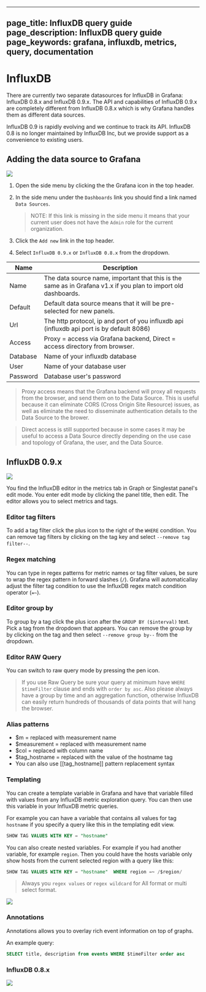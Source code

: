 ----
page_title: InfluxDB query guide
page_description: InfluxDB query guide
page_keywords: grafana, influxdb, metrics, query, documentation
---

# InfluxDB

There are currently two separate datasources for InfluxDB in Grafana: InfluxDB 0.8.x and InfluxDB 0.9.x.
The API and capabilities of InfluxDB 0.9.x are completely different from InfluxDB 0.8.x which is why Grafana handles
them as different data sources.

InfluxDB 0.9 is rapidly evolving and we continue to track its API. InfluxDB 0.8 is no longer maintained by InfluxDB Inc, but we provide support as a convenience to existing users.

## Adding the data source to Grafana
![](/img/v2/add_Influx.jpg)

1. Open the side menu by clicking the the Grafana icon in the top header. 
2. In the side menu under the `Dashboards` link you should find a link named `Data Sources`.    

    > NOTE: If this link is missing in the side menu it means that your current user does not have the `Admin` role for the current organization.

3. Click the `Add new` link in the top header.
4. Select `InfluxDB 0.9.x` or `InfluxDB 0.8.x` from the dropdown.

Name | Description
------------ | -------------
Name | The data source name, important that this is the same as in Grafana v1.x if you plan to import old dashboards.
Default | Default data source means that it will be pre-selected for new panels.
Url | The http protocol, ip and port of you influxdb api (influxdb api port is by default 8086)
Access | Proxy = access via Grafana backend, Direct = access directory from browser.
Database | Name of your influxdb database
User | Name of your database user
Password | Database user's password

 > Proxy access means that the Grafana backend will proxy all requests from the browser, and send them on to the Data Source. This is useful because it can eliminate CORS (Cross Origin Site Resource) issues, as well as eliminate the need to disseminate authentication details to the Data Source to the brower.

 > Direct access is still supported because in some cases it may be useful to access a Data Source directly depending on the use case and topology of Grafana, the user, and the Data Source.


## InfluxDB 0.9.x

![](/img/influxdb/InfluxDB_09_editor.png)

You find the InfluxDB editor in the metrics tab in Graph or Singlestat panel's edit mode. You enter edit mode by clicking the
panel title, then edit. The editor allows you to select metrics and tags.

### Editor tag filters
To add a tag filter click the plus icon to the right of the `WHERE` condition. You can remove tag filters by clicking on
the tag key and select `--remove tag filter--`.

### Regex matching
You can type in regex patterns for metric names or tag filter values, be sure to wrap the regex pattern in forward slashes (`/`). Grafana
will automaticallay adjust the filter tag condition to use the InfluxDB regex match condition operator (`=~`).

### Editor group by
To group by a tag click the plus icon after the `GROUP BY ($interval)` text. Pick a tag from the dropdown that appears.
You can remove the group by by clicking on the tag and then select `--remove group by--` from the dropdown.

### Editor RAW Query
You can switch to raw query mode by pressing the pen icon.

> If you use Raw Query be sure your query at minimum have `WHERE $timeFilter` clause and ends with `order by asc`.
> Also please always have a group by time and an aggregation function, otherwise InfluxDB can easily return hundreds of thousands
> of data points that will hang the browser.

### Alias patterns

- $m = replaced with measurement name
- $measurement = replaced with measurement name
- $col = replaced with column name
- $tag_hostname = replaced with the value of the hostname tag
- You can also use [[tag_hostname]] pattern replacement syntax

### Templating
You can create a template variable in Grafana and have that variable filled with values from any InfluxDB metric exploration query.
You can then use this variable in your InfluxDB metric queries.

For example you can have a variable that contains all values for tag `hostname` if you specify a query like this
in the templating edit view.
```sql
SHOW TAG VALUES WITH KEY = "hostname"
```

You can also create nested variables. For example if you had another variable, for example `region`. Then you could have
the hosts variable only show hosts from the current selected region with a query like this:

```sql
SHOW TAG VALUES WITH KEY = "hostname"  WHERE region =~ /$region/
```

> Always you `regex values` or `regex wildcard` for All format or multi select format.

![](/img/influxdb/templating_simple_ex1.png)

### Annotations
Annotations allows you to overlay rich event information on top of graphs.

An example query:

```SQL
SELECT title, description from events WHERE $timeFilter order asc
```

### InfluxDB 0.8.x

![](/img/v1/influxdb_editor.png)




